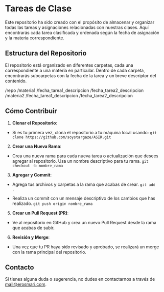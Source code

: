 # Tareas de Clase

Este repositorio ha sido creado con el propósito de almacenar y organizar todas las tareas y asignaciones relacionadas con nuestras clases. Aquí encontrarás cada tarea clasificada y ordenada según la fecha de asignación y la materia correspondiente.

## Estructura del Repositorio

El repositorio está organizado en diferentes carpetas, cada una correspondiente a una materia en particular. Dentro de cada carpeta, encontrarás subcarpetas con la fecha de la tarea y un breve descriptor del contenido.

/repo
    /materia1
        /fecha_tarea1_descripcion
        /fecha_tarea2_descripcion
    /materia2
        /fecha_tarea1_descripcion
        /fecha_tarea2_descripcion


## Cómo Contribuir

1. **Clonar el Repositorio**: 
- Si es tu primera vez, clona el repositorio a tu máquina local usando:
`git clone https://github.com/soystargaze/ASIR.git`


2. **Crear una Nueva Rama**: 
- Crea una nueva rama para cada nueva tarea o actualización que desees agregar al repositorio. Usa un nombre descriptivo para tu rama.
`git checkout -b nombre_rama`


3. **Agregar y Commit**: 
- Agrega tus archivos y carpetas a la rama que acabas de crear.
`git add .`

- Realiza un commit con un mensaje descriptivo de los cambios que has realizado.
`git push origin nombre_rama`

5. **Crear un Pull Request (PR)**:
- Ve al repositorio en GitHub y crea un nuevo Pull Request desde la rama que acabas de subir.

6. **Revisión y Merge**:
- Una vez que tu PR haya sido revisado y aprobado, se realizará un merge con la rama principal del repositorio.

## Contacto

Si tienes alguna duda o sugerencia, no dudes en contactarnos a través de [mail@erosmari.com](mailto:mail@erosmari.com).
